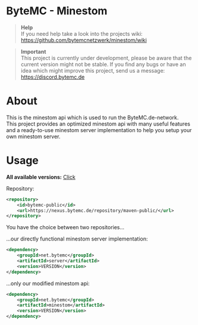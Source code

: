 # ByteMC - Minestom

> **Help**\
> If you need help take a look into the projects wiki:\
> https://github.com/bytemcnetzwerk/minestom/wiki

> **Important**\
> This project is currently under development, please be aware that the current version might not be stable.
> If you find any bugs or have an idea which might improve this project, send us a message: https://discord.bytemc.de

# About
This is the minestom api which is used to run the ByteMC.de-network.<br>
This project provides an optimized minestom api 
with many useful features and a ready-to-use minestom server implementation to help you setup your own minestom server.

# Usage

**All available versions:** 
<a href="https://nexus.bytemc.de/service/rest/repository/browse/maven-public/net/bytemc/minestom">Click </a>

Repository:
```xml
<repository>
    <id>bytemc-public</id>
    <url>https://nexus.bytemc.de/repository/maven-public/</url>
</repository>
```

You have the choice between two repositories...

...our directly functional minestom server implementation:
```xml 
<dependency>
    <groupId>net.bytemc</groupId>
    <artifactId>server</artifactId>
    <version>VERSION</version>
</dependency>
```

...only our modified minestom api:
```xml  
<dependency>
    <groupId>net.bytemc</groupId>
    <artifactId>minestom</artifactId>
    <version>VERSION</version>
</dependency>
```
